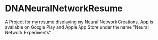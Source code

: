 # DNANeuralNetworkResume
 A Project for my resume displaying my Neural Network Creations.
 App is available on Google Play and Apple App Store under the name "Neural Network Experiments"
